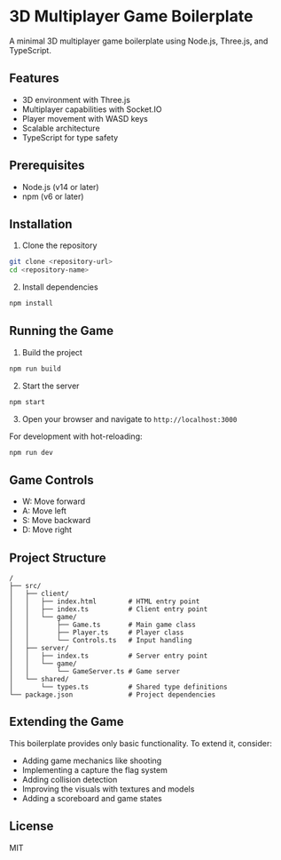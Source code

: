 # 3D Multiplayer Game Boilerplate

A minimal 3D multiplayer game boilerplate using Node.js, Three.js, and TypeScript.

## Features

- 3D environment with Three.js
- Multiplayer capabilities with Socket.IO
- Player movement with WASD keys
- Scalable architecture
- TypeScript for type safety

## Prerequisites

- Node.js (v14 or later)
- npm (v6 or later)

## Installation

1. Clone the repository
```bash
git clone <repository-url>
cd <repository-name>
```

2. Install dependencies
```bash
npm install
```

## Running the Game

1. Build the project
```bash
npm run build
```

2. Start the server
```bash
npm start
```

3. Open your browser and navigate to `http://localhost:3000`

For development with hot-reloading:
```bash
npm run dev
```

## Game Controls

- W: Move forward
- A: Move left
- S: Move backward
- D: Move right

## Project Structure

```
/
├── src/
│   ├── client/
│   │   ├── index.html        # HTML entry point
│   │   ├── index.ts          # Client entry point
│   │   └── game/
│   │       ├── Game.ts       # Main game class
│   │       ├── Player.ts     # Player class
│   │       └── Controls.ts   # Input handling
│   ├── server/
│   │   ├── index.ts          # Server entry point
│   │   └── game/
│   │       └── GameServer.ts # Game server
│   └── shared/
│       └── types.ts          # Shared type definitions
└── package.json              # Project dependencies
```

## Extending the Game

This boilerplate provides only basic functionality. To extend it, consider:

- Adding game mechanics like shooting
- Implementing a capture the flag system
- Adding collision detection
- Improving the visuals with textures and models
- Adding a scoreboard and game states

## License

MIT 